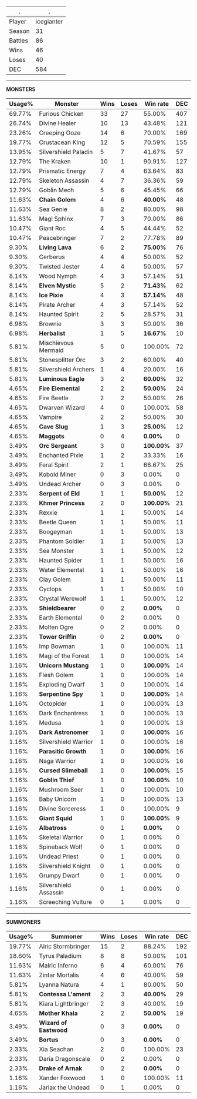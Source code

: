 .|.
|-|-
Player|icegianter
Season|31
Battles|86
Wins|46
Loses|40
DEC|584

---
**MONSTERS**

Usage%|Monster|Wins|Loses|Win rate|DEC|
-|-|-|-|-|-|
69.77%|Furious Chicken|33|27|55.00%|407|
26.74%|Divine Healer|10|13|43.48%|121|
23.26%|Creeping Ooze|14|6|70.00%|169|
19.77%|Crustacean King|12|5|70.59%|155|
13.95%|Silvershield Paladin|5|7|41.67%|57|
12.79%|The Kraken|10|1|90.91%|127|
12.79%|Prismatic Energy|7|4|63.64%|83|
12.79%|Skeleton Assassin|4|7|36.36%|59|
12.79%|Goblin Mech|5|6|45.45%|66|
11.63%|**Chain Golem**|4|6|**40.00%**|48|
11.63%|Sea Genie|8|2|80.00%|98|
11.63%|Magi Sphinx|7|3|70.00%|86|
10.47%|Giant Roc|4|5|44.44%|52|
10.47%|Peacebringer|7|2|77.78%|89|
9.30%|**Living Lava**|6|2|**75.00%**|76|
9.30%|Cerberus|4|4|50.00%|52|
9.30%|Twisted Jester|4|4|50.00%|57|
8.14%|Wood Nymph|4|3|57.14%|51|
8.14%|**Elven Mystic**|5|2|**71.43%**|62|
8.14%|**Ice Pixie**|4|3|**57.14%**|48|
8.14%|Pirate Archer|4|3|57.14%|52|
8.14%|Haunted Spirit|2|5|28.57%|31|
6.98%|Brownie|3|3|50.00%|36|
6.98%|**Herbalist**|1|5|**16.67%**|10|
5.81%|Mischievous Mermaid|5|0|100.00%|72|
5.81%|Stonesplitter Orc|3|2|60.00%|40|
5.81%|Silvershield Archers|1|4|20.00%|16|
5.81%|**Luminous Eagle**|3|2|**60.00%**|32|
4.65%|**Fire Elemental**|2|2|**50.00%**|24|
4.65%|Fire Beetle|2|2|50.00%|26|
4.65%|Dwarven Wizard|4|0|100.00%|58|
4.65%|Vampire|2|2|50.00%|30|
4.65%|**Cave Slug**|1|3|**25.00%**|12|
4.65%|**Maggots**|0|4|**0.00%**|0|
3.49%|**Orc Sergeant**|3|0|**100.00%**|37|
3.49%|Enchanted Pixie|1|2|33.33%|16|
3.49%|Feral Spirit|2|1|66.67%|25|
3.49%|Kobold Miner|0|3|0.00%|0|
3.49%|Undead Archer|0|3|0.00%|0|
2.33%|**Serpent of Eld**|1|1|**50.00%**|12|
2.33%|**Khmer Princess**|2|0|**100.00%**|21|
2.33%|Rexxie|1|1|50.00%|14|
2.33%|Beetle Queen|1|1|50.00%|11|
2.33%|Boogeyman|1|1|50.00%|13|
2.33%|Phantom Soldier|1|1|50.00%|13|
2.33%|Sea Monster|1|1|50.00%|12|
2.33%|Haunted Spider|1|1|50.00%|16|
2.33%|Water Elemental|1|1|50.00%|16|
2.33%|Clay Golem|1|1|50.00%|11|
2.33%|Cyclops|1|1|50.00%|10|
2.33%|Crystal Werewolf|1|1|50.00%|12|
2.33%|**Shieldbearer**|0|2|**0.00%**|0|
2.33%|Earth Elemental|0|2|0.00%|0|
2.33%|Molten Ogre|0|2|0.00%|0|
2.33%|**Tower Griffin**|0|2|**0.00%**|0|
1.16%|Imp Bowman|1|0|100.00%|11|
1.16%|Magi of the Forest|1|0|100.00%|14|
1.16%|**Unicorn Mustang**|1|0|**100.00%**|14|
1.16%|Flesh Golem|1|0|100.00%|14|
1.16%|Exploding Dwarf|1|0|100.00%|14|
1.16%|**Serpentine Spy**|1|0|**100.00%**|14|
1.16%|Octopider|1|0|100.00%|13|
1.16%|Dark Enchantress|1|0|100.00%|13|
1.16%|Medusa|1|0|100.00%|13|
1.16%|**Dark Astronomer**|1|0|**100.00%**|16|
1.16%|Silvershield Warrior|1|0|100.00%|16|
1.16%|**Parasitic Growth**|1|0|**100.00%**|16|
1.16%|Naga Warrior|1|0|100.00%|16|
1.16%|**Cursed Slimeball**|1|0|**100.00%**|15|
1.16%|**Goblin Thief**|1|0|**100.00%**|10|
1.16%|Mushroom Seer|1|0|100.00%|10|
1.16%|Baby Unicorn|1|0|100.00%|13|
1.16%|Divine Sorceress|1|0|100.00%|9|
1.16%|**Giant Squid**|1|0|**100.00%**|9|
1.16%|**Albatross**|0|1|**0.00%**|0|
1.16%|Skeletal Warrior|0|1|0.00%|0|
1.16%|Spineback Wolf|0|1|0.00%|0|
1.16%|Undead Priest|0|1|0.00%|0|
1.16%|Silvershield Knight|0|1|0.00%|0|
1.16%|Grumpy Dwarf|0|1|0.00%|0|
1.16%|Silvershield Assassin|0|1|0.00%|0|
1.16%|Screeching Vulture|0|1|0.00%|0|

---
**SUMMONERS**

Usage%|Summoner|Wins|Loses|Win rate|DEC|
-|-|-|-|-|-|
19.77%|Alric Stormbringer|15|2|88.24%|192|
18.60%|Tyrus Paladium|8|8|50.00%|101|
11.63%|Malric Inferno|6|4|60.00%|76|
11.63%|Zintar Mortalis|4|6|40.00%|59|
5.81%|Lyanna Natura|4|1|80.00%|50|
5.81%|**Contessa L'ament**|2|3|**40.00%**|29|
5.81%|Kiara Lightbringer|2|3|40.00%|19|
4.65%|**Mother Khala**|2|2|**50.00%**|19|
3.49%|**Wizard of Eastwood**|0|3|**0.00%**|0|
3.49%|**Bortus**|0|3|**0.00%**|0|
2.33%|Xia Seachan|2|0|100.00%|23|
2.33%|Daria Dragonscale|0|2|0.00%|0|
2.33%|**Drake of Arnak**|0|2|**0.00%**|0|
1.16%|Xander Foxwood|1|0|100.00%|11|
1.16%|Jarlax the Undead|0|1|0.00%|0|
